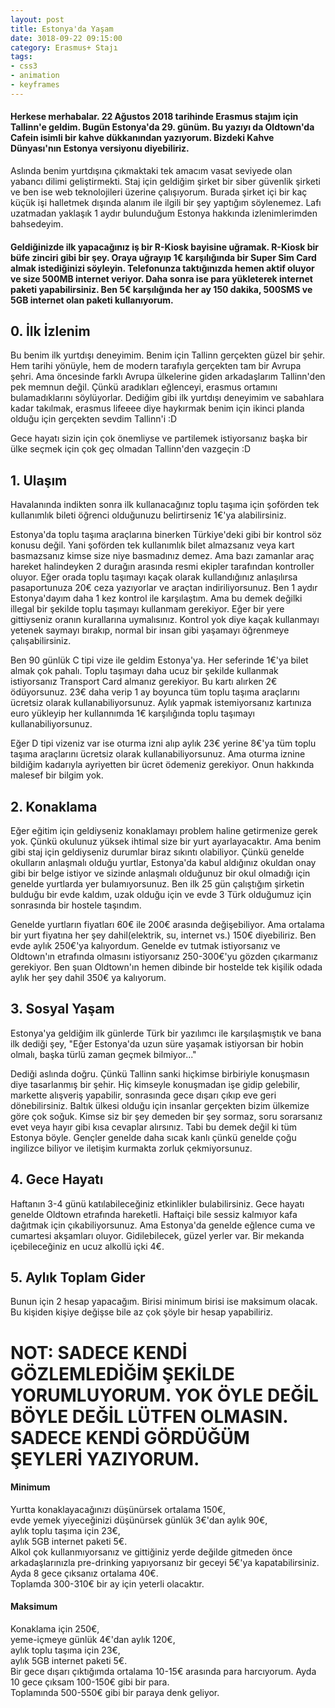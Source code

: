 ```yaml
---
layout: post
title: Estonya'da Yaşam
date: 3018-09-22 09:15:00
category: Erasmus+ Stajı
tags:
- css3
- animation
- keyframes
---
```

<h4>Herkese merhabalar.
    22 Ağustos 2018 tarihinde Erasmus stajım için Tallinn'e geldim. Bugün Estonya'da 29. günüm. Bu yazıyı da
    Oldtown'da Cafein isimli bir kahve dükkanından yazıyorum. Bizdeki Kahve Dünyası'nın Estonya versiyonu diyebiliriz.
</h4>
<p>
    Aslında benim yurtdışına çıkmaktaki tek amacım vasat seviyede olan yabancı dilimi geliştirmekti. Staj için geldiğim
    şirket bir siber güvenlik şirketi ve ben ise web teknolojileri üzerine çalışıyorum. Burada şirket içi bir kaç küçük
    işi halletmek dışında alanım ile ilgili bir şey yaptığım söylenemez. Lafı uzatmadan yaklaşık 1 aydır bulunduğum
    Estonya hakkında izlenimlerimden bahsedeyim.
</p>

<h4>Geldiğinizde ilk yapacağınız iş bir R-Kiosk bayisine uğramak. R-Kiosk bir büfe zinciri gibi bir şey. Oraya uğrayıp
    1€ karşılığında bir Super Sim Card almak istediğinizi söyleyin. Telefonunza taktığınızda hemen aktif oluyor ve size
    500MB internet veriyor. Daha sonra ise para yükleterek internet paketi yapabilirsiniz. Ben 5€ karşılığında her ay
    150 dakika, 500SMS ve 5GB internet olan paketi kullanıyorum.</h4>

<h2>0. İlk İzlenim</h2>
<p>Bu benim ilk yurtdışı deneyimim. Benim için Tallinn gerçekten güzel bir şehir. Hem tarihi yönüyle, hem de modern
    tarafıyla gerçekten tam bir Avrupa şehri. Ama öncesinde farklı Avrupa ülkelerine giden arkadaşlarım Tallinn'den pek
    memnun değil. Çünkü aradıkları eğlenceyi, erasmus ortamını bulamadıklarını söylüyorlar. Dediğim gibi ilk yurtdışı
    deneyimim ve sabahlara kadar takılmak, erasmus lifeeee diye haykırmak benim için ikinci planda olduğu için
    gerçekten sevdim Tallinn'i :D</p>
<p>Gece hayatı sizin için çok önemliyse ve partilemek istiyorsanız başka bir ülke seçmek için çok geç olmadan
    Tallinn'den vazgeçin :D </p>

<h2>1. Ulaşım</h2>
<p>Havalanında indikten sonra ilk kullanacağınız toplu taşıma için şoförden tek kullanımlık bileti öğrenci olduğunuzu
    belirtirseniz 1€'ya alabilirsiniz.</p>
<p>Estonya'da toplu taşıma araçlarına binerken Türkiye'deki gibi bir kontrol söz konusu değil. Yani şoförden tek
    kullanımlık bilet almazsanız veya kart basmazsanız kimse size niye basmadınız demez. Ama bazı zamanlar araç hareket
    halindeyken 2 durağın arasında resmi ekipler tarafından kontroller oluyor. Eğer orada toplu taşımayı kaçak olarak
    kullandığınız anlaşılırsa pasaportunuza 20€ ceza yazıyorlar ve araçtan indiriliyorsunuz. Ben 1 aydır Estonya'dayım
    daha 1 kez kontrol ile karşılaştım. Ama bu demek değilki illegal bir şekilde toplu taşımayı kullanmam gerekiyor.
    Eğer bir yere gittiyseniz oranın kurallarına uymalısınız. Kontrol yok diye kaçak kullanmayı yetenek saymayı
    bırakıp, normal bir insan gibi yaşamayı öğrenmeye çalışabilirsiniz.</p>
<p>
    Ben 90 günlük C tipi vize ile geldim Estonya'ya. Her seferinde 1€'ya bilet almak çok pahalı. Toplu taşımayı daha
    ucuz bir şekilde kullanmak istiyorsanız Transport Card almanız
    gerekiyor. Bu kartı alırken 2€ ödüyorsunuz. 23€ daha verip 1 ay boyunca tüm toplu taşıma araçlarını ücretsiz olarak
    kullanabiliyorsunuz. Aylık yapmak istemiyorsanız kartınıza euro yükleyip her kullannımda 1€ karşılığında toplu
    taşımayı kullanabiliyorsunuz.
</p>
<p>
    Eğer D tipi vizeniz var ise oturma izni alıp aylık 23€ yerine 8€'ya tüm toplu taşıma araçlarını ücretsiz olarak
    kullanabiliyorsunuz. Ama oturma iznine bildiğim kadarıyla ayriyetten bir ücret ödemeniz gerekiyor. Onun hakkında
    malesef bir bilgim yok.

</p>

<h2>2. Konaklama</h2>
<p>Eğer eğitim için geldiyseniz konaklamayı problem haline getirmenize gerek yok. Çünkü okulunuz yüksek ihtimal size
    bir yurt ayarlayacaktır. Ama benim gibi staj için geldiyseniz durumlar biraz sıkıntı olabiliyor. Çünkü genelde
    okulların anlaşmalı olduğu yurtlar, Estonya'da kabul aldığınız okuldan onay gibi bir belge istiyor ve sizinde
    anlaşmalı olduğunuz bir okul olmadığı için genelde yurtlarda yer bulamıyorsunuz. Ben ilk 25 gün çalıştığım şirketin
    bulduğu bir evde kaldım, uzak olduğu için ve evde 3 Türk olduğumuz için sonrasında bir hostele taşındım.</p>
<p>Genelde yurtların fiyatları 60€ ile 200€ arasında değişebiliyor. Ama ortalama bir yurt fiyatına her şey
    dahil(elektrik, su, internet vs.) 150€ diyebiliriz. Ben evde aylık 250€'ya kalıyordum. Genelde ev tutmak
    istiyorsanız ve Oldtown'ın etrafında olmasını istiyorsanız 250-300€'yu gözden çıkarmanız gerekiyor. Ben şuan
    Oldtown'ın hemen dibinde bir hostelde tek kişilik odada aylık her şey dahil 350€ ya kalıyorum.</p>

<h2>3. Sosyal Yaşam</h2>
<p>Estonya'ya geldiğim ilk günlerde Türk bir yazılımcı ile karşılaşmıştık ve bana ilk dediği şey, "Eğer Estonya'da uzun
    süre yaşamak istiyorsan bir hobin olmalı, başka türlü zaman geçmek bilmiyor..."</p>
<p>Dediği aslında doğru. Çünkü Tallinn sanki hiçkimse birbiriyle konuşmasın diye tasarlanmış bir şehir. Hiç kimseyle
    konuşmadan işe gidip gelebilir, markette alışveriş yapabilir, sonrasında gece dışarı çıkıp eve geri dönebilirsiniz.
    Baltık ülkesi olduğu için insanlar gerçekten bizim ülkemize göre çok soğuk. Kimse siz bir şey demeden bir şey
    sormaz, soru sorarsanız evet veya hayır gibi kısa cevaplar alırsınız. Tabi bu demek değil ki tüm Estonya böyle.
    Gençler genelde daha sıcak kanlı çünkü genelde çoğu ingilizce biliyor ve iletişim kurmakta zorluk çekmiyorsunuz.</p>

<h2>4. Gece Hayatı</h2>
<p>Haftanın 3-4 günü katılabileceğiniz etkinlikler bulabilirsiniz. Gece hayatı genelde Oldtown etrafında hareketli.
    Haftaiçi bile sessiz kalmıyor kafa dağıtmak için çıkabiliyorsunuz. Ama Estonya'da genelde eğlence cuma ve cumartesi
    akşamları oluyor. Gidilebilecek, güzel yerler var. Bir mekanda içebileceğiniz en ucuz alkollü içki 4€. </p>

<h2>5. Aylık Toplam Gider</h2>
<p>Bunun için 2 hesap yapacağım. Birisi minimum birisi ise maksimum olacak.
    Bu kişiden kişiye değişse bile az çok şöyle bir hesap yapabiliriz. </p>
<h1>NOT: SADECE KENDİ GÖZLEMLEDİĞİM ŞEKİLDE YORUMLUYORUM. YOK ÖYLE DEĞİL BÖYLE DEĞİL LÜTFEN OLMASIN. SADECE KENDİ
    GÖRDÜĞÜM ŞEYLERİ YAZIYORUM.</h1>

<h4> Minimum </h4>
<p>Yurtta konaklayacağınızı düşünürsek ortalama 150€, <br> evde yemek yiyeceğinizi düşünürsek günlük 3€'dan aylık 90€,
    <br> aylık toplu taşıma için 23€, <br>aylık 5GB internet paketi 5€. <br> Alkol çok kullanmıyorsanız ve gittiğiniz
    yerde değilde gitmeden önce arkadaşlarınızla pre-drinking yapıyorsanız bir geceyi 5€'ya kapatabilirsiniz. Ayda 8
    gece çıksanız ortalama 40€. <br>Toplamda 300-310€ bir ay için yeterli olacaktır.</p>

<h4> Maksimum </h4>
<p>Konaklama için 250€, <br> yeme-içmeye günlük 4€'dan aylık 120€, <br> aylık toplu taşıma için 23€, <br> aylık 5GB
    internet paketi 5€. <br> Bir gece dışarı çıktığımda ortalama 10-15€ arasında para harcıyorum. Ayda 10 gece çıksam
    100-150€ gibi bir para. <br> Toplamında 500-550€ gibi bir paraya denk geliyor.</p>